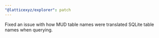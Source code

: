 ```yaml
---
"@latticexyz/explorer": patch
---
```


Fixed an issue with how MUD table names were translated SQLite table names when querying.
